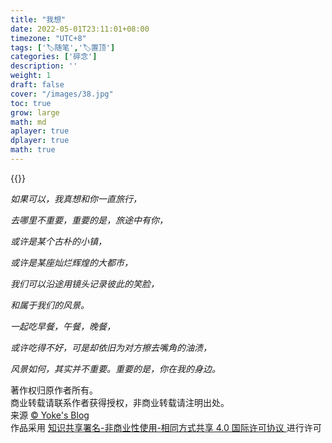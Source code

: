 ```yaml
---
title: "我想"
date: 2022-05-01T23:11:01+08:00
timezone: "UTC+8"
tags: ['🏷️随笔','🏷️置顶']
categories: ['碎念']
description: ''
weight: 1
draft: false
cover: "/images/38.jpg"
toc: true
grow: large
math: md
aplayer: true
dplayer: true
math: true
---
```

{{<aplayer url="https://www.onlo.me/d/bolg/music/%E6%80%9C%E6%A2%A6Snow_X%20-%20%E6%89%80%E5%BF%B5%E7%9A%86%E6%98%9F%E6%B2%B3%20(%E7%BA%AF%E9%9F%B3%E4%B9%90).flac"
        name="所念皆星河"
        artist="怜梦Snow_X -"
        cover="https://www.onlo.me/d/bolg/img/500.jpg"
        lrc=" "
        lrcType="3">}}

*如果可以，我真想和你一直旅行，*

*去哪里不重要，重要的是，旅途中有你，*

*或许是某个古朴的小镇，*

*或许是某座灿烂辉煌的大都市，*

*我们可以沿途用镜头记录彼此的笑脸，*

*和属于我们的风景。*

*一起吃早餐，午餐，晚餐，*

*或许吃得不好，可是却依旧为对方擦去嘴角的油渍，*

*风景如何，其实并不重要。重要的是，你在我的身边。*


<div>
<div> 著作权归原作者所有。</div>
<div> 商业转载请联系作者获得授权，非商业转载请注明出处。</div>    
<div>来源 <a target="_blank" href="www.yoke.ink"> © Yoke's Blog </a></div>  
 <div class="copyright-text">作品采用 <a class="text-decoration-none" target="_blank" href="https://creativecommons.org/licenses/by/4.0/deed.zh">
 知识共享署名-非商业性使用-相同方式共享 4.0 国际许可协议 </a>进行许可 </div></div>